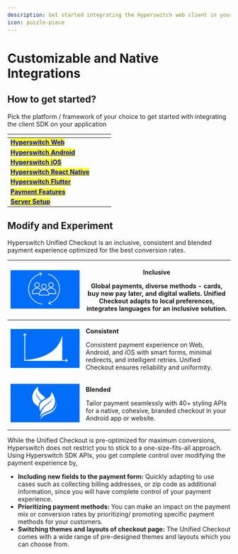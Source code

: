 ```yaml
---
description: Get started integrating the Hyperswitch web client in your app
icon: puzzle-piece
---
```


# Customizable and Native Integrations

## How to get started?

Pick the platform / framework of your choice to get started with integrating the client SDK on your application

<table data-view="cards"><thead><tr><th></th><th data-hidden data-card-cover data-type="files"></th><th data-hidden></th><th data-hidden></th></tr></thead><tbody><tr><td><a data-footnote-ref href="#user-content-fn-1"><mark style="color:blue;"><strong>Hyperswitch Web</strong></mark></a></td><td></td><td></td><td></td></tr><tr><td><a href="mobile/android/kotlin-with-rest-api-integration.md"><mark style="color:blue;"><strong>Hyperswitch Android</strong></mark></a></td><td></td><td></td><td></td></tr><tr><td><a href="mobile/ios/swift-with-rest-api-integration.md"><mark style="color:blue;"><strong>Hyperswitch iOS</strong></mark></a></td><td></td><td></td><td></td></tr><tr><td><a href="mobile/cross-platform/react-native/react-native-with-rest-api-integration.md"><mark style="color:blue;"><strong>Hyperswitch React Native</strong></mark></a></td><td></td><td></td><td></td></tr><tr><td><a href="mobile/cross-platform/flutter/flutter-with-node-backend.md"><mark style="color:blue;"><strong>Hyperswitch Flutter</strong></mark></a></td><td></td><td></td><td></td></tr><tr><td><a href="../payment-features/"><mark style="color:blue;"><strong>Payment Features</strong></mark></a></td><td></td><td></td><td></td></tr><tr><td><a href="web/server-setup.md"><mark style="color:blue;"><strong>Server Setup</strong></mark></a></td><td></td><td></td><td></td></tr></tbody></table>

## Modify and Experiment

Hyperswitch Unified Checkout is an inclusive, consistent and blended payment experience optimized for the best conversion rates.

| <img src="../../../.gitbook/assets/image (127).png" alt="" data-size="original"> | <p><strong>Inclusive</strong></p><p>Global payments, diverse methods - cards, buy now pay later, and digital wallets. Unified Checkout adapts to local preferences, integrates languages for an inclusive solution.</p> |
| -------------------------------------------------------------------------------- | ----------------------------------------------------------------------------------------------------------------------------------------------------------------------------------------------------------------------- |
| <img src="../../../.gitbook/assets/image (128).png" alt="" data-size="original"> | <p><strong>Consistent</strong></p><p>Consistent payment experience on Web, Android, and iOS with smart forms, minimal redirects, and intelligent retries. Unified Checkout ensures reliability and uniformity.</p>      |
| <img src="../../../.gitbook/assets/image (129).png" alt="" data-size="original"> | <p><strong>Blended</strong></p><p>Tailor payment seamlessly with 40+ styling APIs for a native, cohesive, branded checkout in your Android app or website.</p>                                                          |

While the Unified Checkout is pre-optimized for maximum conversions, Hyperswitch does not restrict you to stick to a one-size-fits-all approach. Using Hyperswitch SDK APIs, you get complete control over modifying the payment experience by,

* **Including new fields to the payment form:** Quickly adapting to use cases such as collecting billing addresses, or zip code as additional information, since you will have complete control of your payment experience.
* **Prioritizing payment methods:** You can make an impact on the payment mix or conversion rates by prioritizing/ promoting specific payment methods for your customers.
* **Switching themes and layouts of checkout page:** The Unified Checkout comes with a wide range of pre-designed themes and layouts which you can choose from.



[^1]: 
